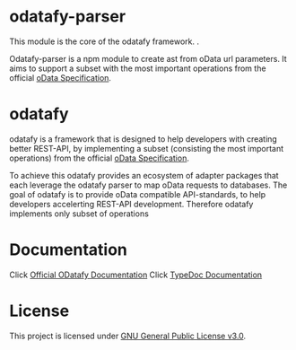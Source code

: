 # odatafy-parser
This module is the core of the odatafy framework. .

Odatafy-parser is a npm module to create ast from oData url parameters. It aims to support a subset with the most important operations from the official [oData Specification](http://docs.oasis-open.org/odata/odata/v4.01/odata-v4.01-part2-url-conventions.html#sec_Introduction).

# odatafy

odatafy is a framework that is designed to help developers with creating better REST-API, by implementing a subset (consisting the most important operations) from the official [oData Specification](http://docs.oasis-open.org/odata/odata/v4.01/odata-v4.01-part2-url-conventions.html#sec_Introduction).

To achieve this odatafy provides an ecosystem of adapter packages that each leverage the odatafy parser to map oData requests to databases. The goal of odatafy is to provide oData compatible API-standards, to help developers accelerting REST-API development. Therefore odatafy implements only subset of operations

# Documentation
Click [Official ODatafy Documentation](https://gang-of-fork.github.io/odatafy-docs/)
Click [TypeDoc Documentation](https://gang-of-fork.github.io/odatafy-parser)


# License

This project is licensed under [GNU General Public License v3.0](https://choosealicense.com/licenses/gpl-3.0/). 


